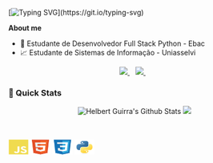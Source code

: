 [![Typing SVG](https://readme-typing-svg.herokuapp.com?font=Fira+Code&color=6793F7&size=22&center=true&vCenter=true&width=435&height=60&lines=Hi%2C+I'm+Helbert+Guirra!;Welcome+to+my+GitHub+profile!)](https://git.io/typing-svg)



**About me**

- 💼 Estudante de Desenvolvedor Full Stack Python - Ebac
- 📈 Estudante de Sistemas de Informação - Uniasselvi

<p align='center'>
  <a href="https://github.com/helbert-guirra">
    <img src="https://img.shields.io/badge/github-%23121011.svg?&style=for-the-badge&logo=github&logoColor=white" />
  </a>&nbsp;&nbsp;
  <a href="https://www.linkedin.com/in/helbert-guirra-lisboa/">
    <img src="https://img.shields.io/badge/linkedin-%230077B5.svg?&style=for-the-badge&logo=linkedin&logoColor=white" />
  </a>&nbsp;&nbsp;
</p>

### 🚀 Quick Stats

<p align="center">
  <img width="490" src="https://github-readme-stats.vercel.app/api?username=helbert-guirra&show_icons=true&line_height=21&theme=dark" alt="Helbert Guirra's Github Stats" />
  <img width="400" src="https://github-readme-stats.vercel.app/api/top-langs/?username=helbert-guirra&layout=compact&theme=dark" />
</p>

<br/>

<div style="display: inline_block"><br>
  <img align="center" alt="helbert-Js" height="30" width="40" src="https://raw.githubusercontent.com/devicons/devicon/master/icons/javascript/javascript-plain.svg">
  <img align="center" alt="helbert-HTML" height="30" width="40" src="https://raw.githubusercontent.com/devicons/devicon/master/icons/html5/html5-original.svg">
  <img align="center" alt="helbert-CSS" height="30" width="40" src="https://raw.githubusercontent.com/devicons/devicon/master/icons/css3/css3-original.svg">
  <img align="center" alt="helbert-Python" height="30" width="40" src="https://raw.githubusercontent.com/devicons/devicon/master/icons/python/python-original.svg">
</div>




